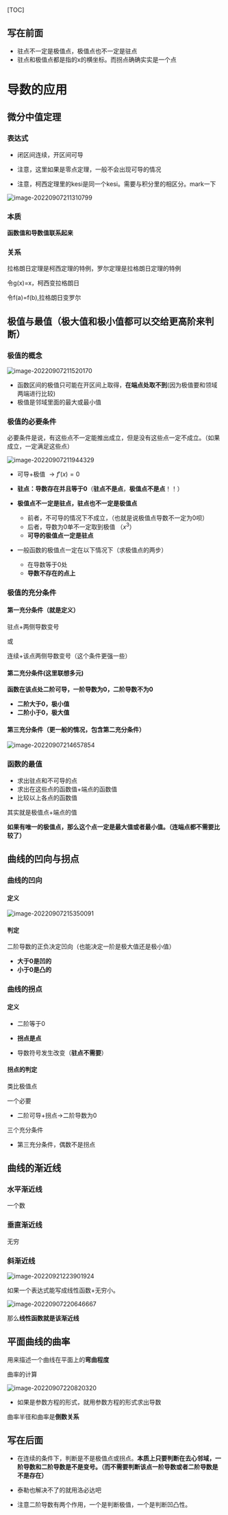 [TOC]

## 写在前面

+ 驻点不一定是极值点，极值点也不一定是驻点
+ 驻点和极值点都是指的x的横坐标。而拐点确确实实是一个点

# 导数的应用

## 微分中值定理

### 表达式

+ 闭区间连续，开区间可导

+ 注意，这里如果是零点定理，一般不会出现可导的情况

+ 注意，柯西定理里的kesi是同一个kesi。需要与积分里的相区分。mark一下

![image-20220907211310799](https://raw.githubusercontent.com/Alemdx/pic-bed/master/math2/image-20220907211310799.png)

### **本质**

**函数值和导数值联系起来**

### 关系

拉格朗日定理是柯西定理的特例，罗尔定理是拉格朗日定理的特例

令g(x)=x，柯西变拉格朗日

令f(a)=f(b),拉格朗日变罗尔

## 极值与最值（极大值和极小值都可以交给更高阶来判断）

### 极值的概念

![image-20220907211520170](https://raw.githubusercontent.com/Alemdx/pic-bed/master/math2/image-20220907211520170.png)

+ 函数区间的极值只可能在开区间上取得，**在端点处取不到**(因为极值要和领域两端进行比较)
+ 极值是邻域里面的最大或最小值

### 极值的必要条件

必要条件是说，有这些点不一定能推出成立，但是没有这些点一定不成立。（如果成立，一定满足这些点）

![image-20220907211944329](https://raw.githubusercontent.com/Alemdx/pic-bed/master/math2/image-20220907211944329.png)

+ 可导+极值 $\rightarrow f'(x)=0$

+ **驻点：导数存在并且等于0**（**驻点不是点**，**极值点不是点**！！）
+ **极值点不一定是驻点，驻点也不一定是极值点**
  + 前者，不可导的情况下不成立，（也就是说极值点导数不一定为0呗）
  + 后者，导数为0单不一定取到极值 （$x^3$）
  + **可导的极值点一定是驻点**
+ 一般函数的极值点一定在以下情况下（求极值点的两步）
  + 在导数等于0处
  + **导数不存在的点上**

### 极值的充分条件

#### 第一充分条件（就是定义）

驻点+两侧导数变号

或

连续+该点两侧导数变号（这个条件更强一些）

#### 第二充分条件(这里联想多元)

**函数在该点处二阶可导，一阶导数为0，二阶导数不为0**

+ **二阶大于0，极小值**
+ **二阶小于0，极大值**

#### 第三充分条件（更一般的情况，包含第二充分条件）

![image-20220907214657854](https://raw.githubusercontent.com/Alemdx/pic-bed/master/math2/image-20220907214657854.png)

### 函数的最值

+ 求出驻点和不可导的点
+ 求出在这些点的函数值+端点的函数值
+ 比较以上各点的函数值

其实就是极值点+端点的值

**如果有唯一的极值点，那么这个点一定是最大值或者最小值。（连端点都不需要比较了）**

## 曲线的凹向与拐点

### 曲线的凹向

#### 定义

![image-20220907215350091](https://raw.githubusercontent.com/Alemdx/pic-bed/master/math2/image-20220907215350091.png)

#### 判定

二阶导数的正负决定凹向（也能决定一阶是极大值还是极小值）

+ **大于0是凹的**
+ **小于0是凸的**

### 曲线的拐点

#### 定义

+ 二阶等于0

+ **拐点是点**
+ 导数符号发生改变（**驻点不需要**）

#### 拐点的判定

类比极值点

一个必要

+ 二阶可导+拐点->二阶导数为0

三个充分条件

+ 第三充分条件，偶数不是拐点

## 曲线的渐近线

### 水平渐近线

一个数

### 垂直渐近线

无穷

### 斜渐近线

![image-20220921223901924](https://raw.githubusercontent.com/Alemdx/pic-bed/master/math3/image-20220921223901924.png)

如果一个表达式能写成线性函数+无穷小。

![image-20220907220646667](https://raw.githubusercontent.com/Alemdx/pic-bed/master/math2/image-20220907220646667.png)

那么**线性函数就是该渐近线**

## 平面曲线的曲率

用来描述一个曲线在平面上的**弯曲程度**

曲率的计算

![image-20220907220820320](https://raw.githubusercontent.com/Alemdx/pic-bed/master/math2/image-20220907220820320.png)

+ 如果是参数方程的形式，就用参数方程的形式求出导数

曲率半径和曲率是**倒数关系**

## 写在后面

+ 在连续的条件下，判断是不是极值点或拐点。**本质上只要判断在去心邻域，一阶导数和二阶导数是不是变号。（而不需要判断该点一阶导数或者二阶导数是不是存在）**

+ 泰勒也解决不了的就用洛必达吧

+ 注意二阶导数有两个作用，一个是判断极值，一个是判断凹凸性。

  